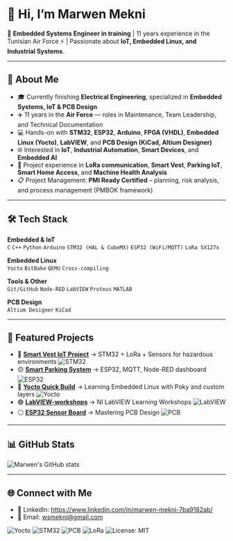 # 👋 Hi, I’m Marwen Mekni  

🔧 **Embedded Systems Engineer in training** | 11 years experience in the Tunisian Air Force ⚡ | Passionate about **IoT, Embedded Linux, and Industrial Systems**.  

---

## 🚀 About Me

- 🎓 Currently finishing **Electrical Engineering**, specialized in **Embedded Systems, IoT & PCB Design**  
- ✈️ 11 years in the **Air Force** — roles in Maintenance, Team Leadership, and Technical Documentation  
- 💻 Hands-on with **STM32**, **ESP32**, **Arduino**, **FPGA (VHDL)**, **Embedded Linux (Yocto)**, **LabVIEW**, and **PCB Design (KiCad, Altium Designer)**  
- 🌐 Interested in **IoT**, **Industrial Automation**, **Smart Devices**, and **Embedded AI**  
- 📡 Project experience in **LoRa communication**, **Smart Vest**, **Parking IoT**, **Smart Home Access**, and **Machine Health Analysis**
- 📋 Project Management: **PMI Ready Certified** – planning, risk analysis, and process management (PMBOK framework)

---

## 🛠️ Tech Stack

**Embedded & IoT**  
`C` `C++` `Python` `Arduino` `STM32 (HAL & CubeMX)` `ESP32 (WiFi/MQTT)` `LoRa SX127x`  

**Embedded Linux**  
`Yocto` `BitBake` `QEMU` `Cross-compiling`  

**Tools & Other**  
`Git/GitHub` `Node-RED` `LabVIEW` `Proteus` `MATLAB` 

**PCB Design**  
`Altium Designer` `KiCad`

---

## 📂 Featured Projects
- 🔴 **[Smart Vest IoT Project](https://github.com/gitRaksha/SmartVest_Project.git)** → STM32 + LoRa + Sensors for hazardous environments  ![STM32](https://img.shields.io/badge/STM32-Embedded-red)
- 🟡 **[Smart Parking System](https://github.com/gitRaksha/Smart_Parking)** → ESP32, MQTT, Node-RED dashboard  ![ESP32](https://img.shields.io/badge/ESP32-Embedded-yellow)
- 🔵 **[Yocto Quick Build](https://github.com/gitRaksha/techleef_series_proj)** → Learning Embedded Linux with Poky and custom layers  ![Yocto](https://img.shields.io/badge/Yocto-Scarthgap-blue)
- 🟢 **[LabVIEW-workshops](https://github.com/gitRaksha/LabVIEW-workshops)** → NI LabVIEW Learning Workshops    ![LabVIEW](https://img.shields.io/badge/LabVIEW-Industrial-green)
- ⚪️ **[ESP32 Sensor Board](https://github.com/gitRaksha/esp32-4layer-iot-board)** → Mastering PCB Design    ![PCB](https://img.shields.io/badge/PCB-KiCAD-white)

---

## 📊 GitHub Stats
![Marwen's GitHub stats](https://github-readme-stats.vercel.app/api?username=gitRaksha&show_icons=true&theme=tokyonight)

---

## 🌐 Connect with Me
- 💼 LinkedIn: https://www.linkedin.com/in/marwen-mekni-7ba9182ab/  
- 📧 Email: wsmekni@gmail.com

![Yocto](https://img.shields.io/badge/Yocto-Scarthgap-blue)
![STM32](https://img.shields.io/badge/STM32-Embedded-green)
![PCB](https://img.shields.io/badge/PCB-KiCAD-white)
![LoRa](https://img.shields.io/badge/LoRa-IoT-red)
![License: MIT](https://img.shields.io/badge/License-MIT-yellow)
